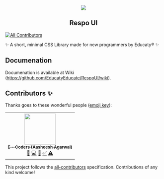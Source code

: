 <center><img src="https://user-images.githubusercontent.com/83082760/161712777-613bfadd-ed0c-4a02-8e60-5e1b7fa12961.png">
  
  <h2>Respo UI</h2></center>
  
<!-- ALL-CONTRIBUTORS-BADGE:START - Do not remove or modify this section -->
[![All Contributors](https://img.shields.io/badge/all_contributors-1-orange.svg?style=flat-square)](#contributors-)
<!-- ALL-CONTRIBUTORS-BADGE:END -->
✨ A short, minimal CSS Library made for new programmers by Educaty®️ ✨
## Documenation
Documenation is available at Wiki (https://github.com/EducatyEducate/RespoUI/wiki).

## Contributors ✨

Thanks goes to these wonderful people ([emoji key](https://allcontributors.org/docs/en/emoji-key)):

<!-- ALL-CONTRIBUTORS-LIST:START - Do not remove or modify this section -->
<!-- prettier-ignore-start -->
<!-- markdownlint-disable -->
<table>
  <tr>
    <td align="center"><a href="http://e-coders.me"><img src="https://avatars.githubusercontent.com/u/83082760?v=4?s=100" width="100px;" alt=""/><br /><sub><b>E - Coders (Aasheesh Agarwal)</b></sub></a><br /><a href="https://github.com/EducatyEducate/RespoUI/commits?author=e-coders" title="Documentation">📖</a> <a href="https://github.com/EducatyEducate/RespoUI/commits?author=e-coders" title="Code">💻</a> <a href="https://github.com/EducatyEducate/RespoUI/issues?q=author%3Ae-coders" title="Bug reports">🐛</a> <a href="#tutorial-e-coders" title="Tutorials">✅</a> <a href="https://github.com/EducatyEducate/RespoUI/commits?author=e-coders" title="Tests">⚠️</a></td>
  </tr>
</table>

<!-- markdownlint-restore -->
<!-- prettier-ignore-end -->

<!-- ALL-CONTRIBUTORS-LIST:END -->

This project follows the [all-contributors](https://github.com/all-contributors/all-contributors) specification. Contributions of any kind welcome!
